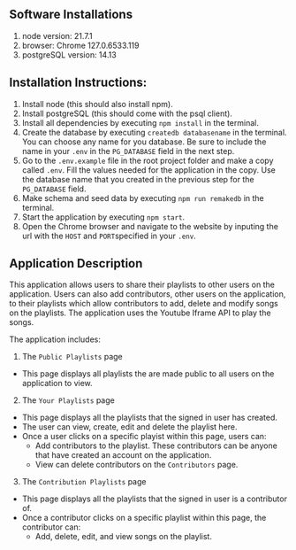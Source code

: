 ## Software Installations
1. node version: 21.7.1
2. browser: Chrome 127.0.6533.119
3. postgreSQL version: 14.13

## Installation Instructions:

1. Install node (this should also install npm).
2. Install postgreSQL (this should come with the psql client).
3. Install all dependencies by executing `npm install` in the terminal.
4. Create the database by executing `createdb databasename` in the terminal. 
You can choose any name for you database. Be sure to include the name in your `.env` in the `PG_DATABASE` field in the next step.
4. Go to the `.env.example` file in the root project folder and make a copy called `.env`.
   Fill the values needed for the application in the copy. Use the database name that you created in the previous step for the `PG_DATABASE` field.
5. Make schema and seed data by executing `npm run remakedb` in the terminal.
6. Start the application by executing `npm start`.
7. Open the Chrome browser and navigate to the website by inputing the url with the `HOST` and `PORT`specified in your `.env`.

## Application Description
This application allows users to share their playlists to other users on the application.
Users can also add contributors, other users on the application, to their playlists which
allow contributors to add, delete and modify songs on the playlists. The application uses
the Youtube Iframe API to play the songs.

The application includes:

1. The `Public Playlists` page
- This page displays all playlists the are made public to all users on the application to view.

2. The `Your Playlists` page
- This page displays all the playlists that the signed in user has created.
- The user can view, create, edit and delete the playlist here.
- Once a user clicks on a specific playist within this page, users can:
  - Add contributors to the playlist. These contributors can be anyone that have created an account on the application.
  - View can delete contributors on the `Contributors` page.
3. The `Contribution Playlists` page
- This page displays all the playlists that the signed in user is a contributor of.
- Once a contributor clicks on a specific playlist within this page, the contributor can:
  - Add, delete, edit, and view songs on the playlist.
